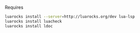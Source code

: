Requires

```sh
luarocks install --server=http://luarocks.org/dev lua-lsp
luarocks install luacheck
luarocks install ldoc
```

